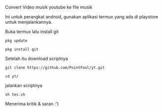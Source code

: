 Convert Video musik youtube ke file musik

Ini untuk perangkat android, gunakan aplikasi termux yang ada di playstore untuk menjalankannya.

Buka termux lalu install git

    pkg update

    pkg install git

Setelah itu download scriptnya 

    git clone https://github.com/PointFool/yt.git

    cd yt/

jalankan scriptnya

    sh tes.sh

Menerima kritik & saran :') 
